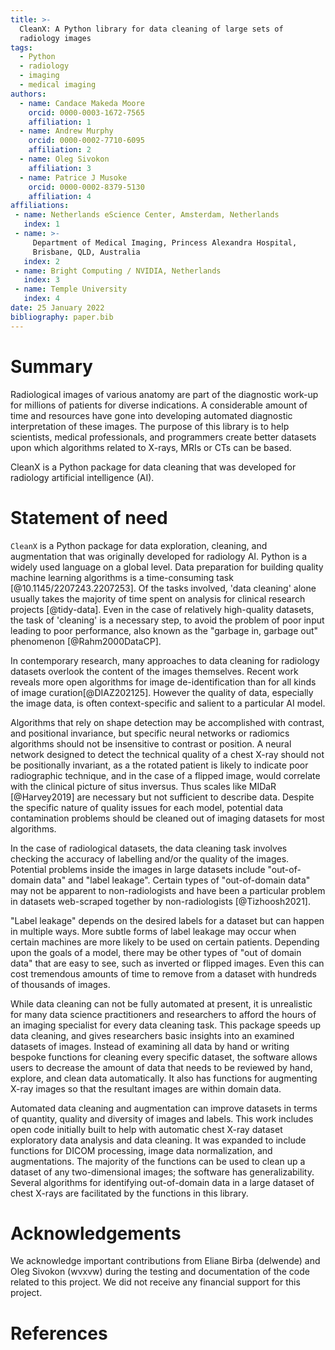```yaml
---
title: >-
  CleanX: A Python library for data cleaning of large sets of
  radiology images
tags:
  - Python
  - radiology
  - imaging
  - medical imaging
authors:
  - name: Candace Makeda Moore
    orcid: 0000-0003-1672-7565
    affiliation: 1
  - name: Andrew Murphy
    orcid: 0000-0002-7710-6095
    affiliation: 2
  - name: Oleg Sivokon
    affiliation: 3
  - name: Patrice J Musoke
    orcid: 0000-0002-8379-5130
    affiliation: 4
affiliations:
 - name: Netherlands eScience Center, Amsterdam, Netherlands
   index: 1
 - name: >-
     Department of Medical Imaging, Princess Alexandra Hospital,
     Brisbane, QLD, Australia
   index: 2
 - name: Bright Computing / NVIDIA, Netherlands
   index: 3
 - name: Temple University
   index: 4
date: 25 January 2022
bibliography: paper.bib
---
```


# Summary


Radiological images of various anatomy are part of the diagnostic
work-up for millions of patients for diverse indications.  A
considerable amount of time and resources have gone into developing
automated diagnostic interpretation of these images.  The purpose of
this library is to help scientists, medical professionals, and
programmers create better datasets upon which algorithms related to
X-rays, MRIs or CTs can be based.

CleanX is a Python package for data cleaning that was developed for
radiology artificial intelligence (AI).


# Statement of need
`CleanX` is a Python package for data exploration, cleaning, and
augmentation that was originally developed for radiology AI.  Python
is a widely used language on a global level.  Data preparation for
building quality machine learning algorithms is a time-consuming task
[@10.1145/2207243.2207253].  Of the tasks involved, 'data cleaning'
alone usually takes the majority of time spent on analysis for
clinical research projects [@tidy-data].  Even in the case of
relatively high-quality datasets, the task of 'cleaning' is a
necessary step, to avoid the problem of poor input leading to poor
performance, also known as the "garbage in, garbage out" phenomenon
[@Rahm2000DataCP].

In contemporary research, many approaches to data cleaning for
radiology datasets overlook the content of the images themselves.
Recent work reveals more open algorithms for image de-identification
than for all kinds of image curation[@DIAZ202125].  However the
quality of data, especially the image data, is often context-specific
and salient to a particular AI model.

Algorithms that rely on shape detection may be accomplished with
contrast, and positional invariance, but specific neural networks or
radiomics algorithms should not be insensitive to contrast or
position.  A neural network designed to detect the technical quality
of a chest X-ray should not be positionally invariant, as a the
rotated patient is likely to indicate poor radiographic technique, and
in the case of a flipped image, would correlate with the clinical
picture of situs inversus.  Thus scales like MIDaR [@Harvey2019] are
necessary but not sufficient to describe data.  Despite the specific
nature of quality issues for each model, potential data contamination
problems should be cleaned out of imaging datasets for most
algorithms.

In the case of radiological datasets, the data cleaning task involves
checking the accuracy of labelling and/or the quality of the images.
Potential problems inside the images in large datasets include
"out-of-domain data" and "label leakage".  Certain types of
"out-of-domain data" may not be apparent to non-radiologists and have
been a particular problem in datasets web-scraped together by
non-radiologists [@Tizhoosh2021].

"Label leakage" depends on the desired labels for a dataset but can
happen in multiple ways.  More subtle forms of label leakage may occur
when certain machines are more likely to be used on certain patients.
Depending upon the goals of a model, there may be other types of "out
of domain data" that are easy to see, such as inverted or flipped
images.  Even this can cost tremendous amounts of time to remove from
a dataset with hundreds of thousands of images.

While data cleaning can not be fully automated at present, it is
unrealistic for many data science practitioners and researchers to
afford the hours of an imaging specialist for every data cleaning
task.  This package speeds up data cleaning, and gives researchers
basic insights into an examined datasets of images.  Instead of
examining all data by hand or writing bespoke functions for cleaning
every specific dataset, the software allows users to decrease the
amount of data that needs to be reviewed by hand, explore, and clean
data automatically.  It also has functions for augmenting X-ray images
so that the resultant images are within domain data.

Automated data cleaning and augmentation can improve datasets in terms
of quantity, quality and diversity of images and labels.  This work
includes open code initially built to help with automatic chest X-ray
dataset exploratory data analysis and data cleaning.  It was expanded
to include functions for DICOM processing, image data normalization,
and augmentations.  The majority of the functions can be used to clean
up a dataset of any two-dimensional images; the software has
generalizability.  Several algorithms for identifying out-of-domain
data in a large dataset of chest X-rays are facilitated by the
functions in this library.


# Acknowledgements

We acknowledge important contributions from Eliane Birba (delwende)
and Oleg Sivokon (wvxvw) during the testing and documentation of the
code related to this project.  We did not receive any financial
support for this project.

# References
